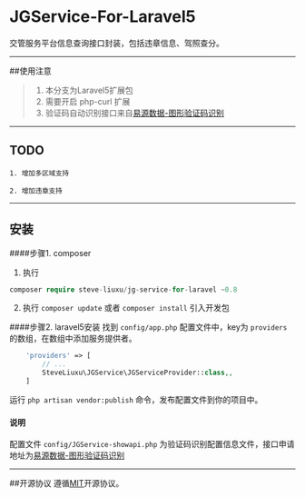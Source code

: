 # JGService-For-Laravel5
交管服务平台信息查询接口封装，包括违章信息、驾照查分。

---

##使用注意
>1. 本分支为Laravel5扩展包
>2. 需要开启 php-curl 扩展
>3. 验证码自动识别接口来自[易源数据-图形验证码识别](https://www.showapi.com/api/lookPoint/184)

---

## TODO
    1. 增加多区域支持
    
    2. 增加违章支持


---

## 安装

####步骤1. composer
1. 执行 
```php 
composer require steve-liuxu/jg-service-for-laravel ~0.8
```

2. 执行 `composer update` 或者 `composer install` 引入开发包

####步骤2. laravel5安装
找到 `config/app.php` 配置文件中，key为 `providers` 的数组，在数组中添加服务提供者。

```php
    'providers' => [
        // ...
        SteveLiuxu\JGService\JGServiceProvider::class,,
    ]
```

运行 `php artisan vendor:publish` 命令，发布配置文件到你的项目中。


#### 说明
  配置文件 `config/JGService-showapi.php` 为验证码识别配置信息文件，接口申请地址为[易源数据-图形验证码识别](https://www.showapi.com/api/lookPoint/184)

---

##开源协议
遵循[MIT](https://github.com/steve-liuxu/JGService/blob/master/LICENSE)开源协议。